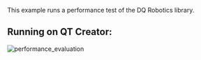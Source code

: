 This example runs a performance test of the DQ Robotics library.

## Running on QT Creator:
![performance_evaluation](https://user-images.githubusercontent.com/23158313/158611353-5c975dcd-cd30-4d86-a916-00f24a712a37.gif)


